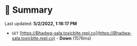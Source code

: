 # 📖 Summary
Last updated: **5/2/2022, 1:16:17 PM**

- `GET` [https://Bhadwa-sala.toxicblte.repl.co](https://Bhadwa-sala.toxicblte.repl.co) - **Down** (1576ms)
